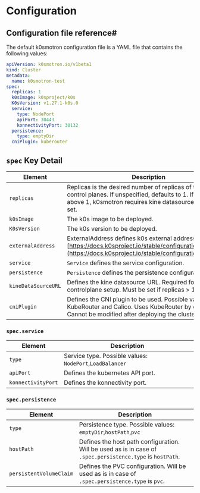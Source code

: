 # Configuration

## Configuration file reference#

The default k0smotron configuration file is a YAML file that contains the following values:

```yaml
apiVersion: k0smotron.io/v1beta1
kind: Cluster
metadata:
  name: k0smotron-test
spec:
  replicas: 1
  k0sImage: k0sproject/k0s
  K0sVersion: v1.27.1-k0s.0
  service:
    type: NodePort
    apiPort: 30443
    konnectivityPort: 30132
  persistence:
    type: emptyDir
  cniPlugin: kuberouter
```

## `spec` Key Detail

| Element             | Description                                                                                                                                                                     |
|---------------------|---------------------------------------------------------------------------------------------------------------------------------------------------------------------------------|
| `replicas`          | Replicas is the desired number of replicas of the k0s control planes. If unspecified, defaults to 1. If the value is above 1, k0smotron requires kine datasource URL to be set. |
| `k0sImage`          | The k0s image to be deployed.                                                                                                                                                   |
| `K0sVersion`        | The k0s version to be deployed.                                                                                                                                                 |
| `externalAddress`   | ExternalAddress defines k0s external address. See [https://docs.k0sproject.io/stable/configuration/#specapi](https://docs.k0sproject.io/stable/configuration/#specapi)          |
| `service`           | `Service` defines the service configuration.                                                                                                                                    |
| `persistence`       | `Persistence` defines the persistence configuration.                                                                                                                            |
| `kineDataSourceURL` | Defines the kine datasource URL. Required for HA controlplane setup. Must be set if replicas > 1.                                                                               |
| `cniPlugin`         | Defines the CNI plugin to be used. Possible values are KubeRouter and Calico. Uses KubeRouter by default. Cannot be modified after deploying the cluster.                       |

### `spec.service`

| Element            | Description                                              |
|--------------------|----------------------------------------------------------|
| `type`             | Service type. Possible values: `NodePort`,`LoadBalancer` |
| `apiPort`          | Defines the kubernetes API port.                         |
| `konnectivityPort` | Defines the konnectivity port.                           |

### `spec.persistence`

| Element                 | Description                                                                                                |
|-------------------------|------------------------------------------------------------------------------------------------------------|
| `type`                  | Persistence type. Possible values: `emptyDir`,`hostPath`,`pvc`                                             |
| `hostPath`              | Defines the host path configuration. Will be used as is in case of `.spec.persistence.type` is `hostPath`. |
| `persistentVolumeClaim` | Defines the PVC configuration. Will be used as is in case of `.spec.persistence.type` is `pvc`.            |



